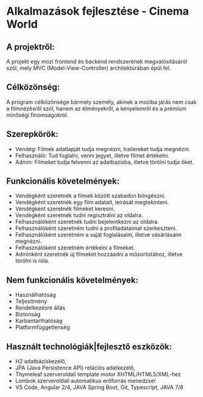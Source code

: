 # Alkalmazások fejlesztése - Cinema World

## A projektről:
A projekt egy mozi frontend és backend rendszerének megvalósításáról szól, mely MVC (Model-View-Controller) architektúrában épül fel.

## Célközönség:
A program célközönsége bármely személy, akinek a moziba járás nem csak a filmnézésről szól, hanem az élményekről, a kényelemről és a prémium minőségi finomságokról.

## Szerepkörök:
+ Vendég: Filmek adatlapját tudja megnézni, trailereket tudja megnézni.
+ Felhasználó: Tud foglalni, venni jegyet, illetve filmet értékelni.
+ Admin: Filmeket tudja felvenni az adatbazisba, illetve törölni tudja őket.

## Funkcionális követelmények:
+ Vendégként szeretnék a filmek között szabadon böngészni.
+ Vendégként szeretnék egy film adatait, leírását megtekinteni.
+ Vendégként szeretnék filmeket keresni.
+ Vendégként szeretnék tudni regisztrálni az oldalra.
+ Felhasználóként szeretnék tudni bejelentkezni az oldalra.
+ Felhasználóként szeretném tudni a profiladataimat szerkeszteni.
+ Felhasználóként szeretném a saját foglalásaim, illetve vásárlásaim megnézni.
+ Felhasználóként szeretném értékelni a filmeket.
+ Adminként szeretnék új filmeket hozzáadni a műsorlistához, illetve törölni is róla.

## Nem funkcionális követelmények:
+ Használhatóság
+ Teljesítmény
+ Rendelkezésre állás
+ Biztonság
+ Karbantarthatóság
+ Platformfüggetlenség

[//]: <> (Adatbázisok)
[//]: <> (UML diagram)

## Használt technológiák|fejlesztő eszközök:
+ H2 adatbáziskezelő,
+ JPA (Java Persistence API) relációs adatkezelő,
+ Thymeleaf szerveroldali template motor XHTML/HTML5/XML-hez
+ Lombok szerveroldali automatikus erőforrás menedzser
+ VS Code, Angular 2/4, JAVA Spring Boot, Git, Typescript, JAVA 7/8
		